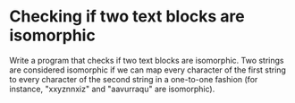 # Checking if two text blocks are isomorphic

Write a program that checks if two text blocks are isomorphic. Two strings are considered isomorphic if we can map every
character of the first string to every character of the second string in a one-to-one fashion (for instance, "xxyznnxiz"
and "aavurraqu" are isomorphic).